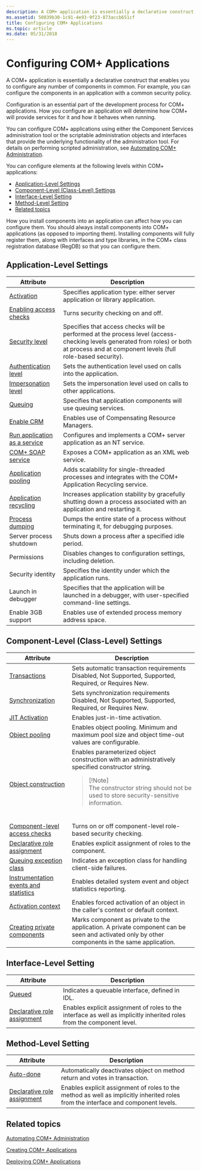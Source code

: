 ```yaml
---
description: A COM+ application is essentially a declarative construct that enables you to configure any number of components in common. For example, you can configure the components in an application with a common security policy.
ms.assetid: 50039b30-1c91-4e93-9f23-873accb651cf
title: Configuring COM+ Applications
ms.topic: article
ms.date: 05/31/2018
---
```


# Configuring COM+ Applications

A COM+ application is essentially a declarative construct that enables you to configure any number of components in common. For example, you can configure the components in an application with a common security policy.

Configuration is an essential part of the development process for COM+ applications. How you configure an application will determine how COM+ will provide services for it and how it behaves when running.

You can configure COM+ applications using either the Component Services administration tool or the scriptable administration objects and interfaces that provide the underlying functionality of the administration tool. For details on performing scripted administration, see [Automating COM+ Administration](automating-com--administration.md).

You can configure elements at the following levels within COM+ applications:

-   [Application-Level Settings](#application-level-settings)
-   [Component-Level (Class-Level) Settings](#component-level-class-level-settings)
-   [Interface-Level Setting](#interface-level-setting)
-   [Method-Level Setting](#method-level-setting)
-   [Related topics](#related-topics)

How you install components into an application can affect how you can configure them. You should always install components into COM+ applications (as opposed to importing them). Installing components will fully register them, along with interfaces and type libraries, in the COM+ class registration database (RegDB) so that you can configure them.

## Application-Level Settings



| Attribute                                                                                        | Description                                                                                                                                                                                         |
|--------------------------------------------------------------------------------------------------|-----------------------------------------------------------------------------------------------------------------------------------------------------------------------------------------------------|
| [Activation](context-activation.md)<br/>                                                  | Specifies application type: either server application or library application.<br/>                                                                                                            |
| [Enabling access checks](enabling-access-checks-for-an-application.md)<br/>               | Turns security checking on and off.<br/>                                                                                                                                                      |
| [Security level](setting-a-security-level-for-access-checks.md)<br/>                      | Specifies that access checks will be performed at the process level (access-checking levels generated from roles) or both at process and at component levels (full role-based security).<br/> |
| [Authentication level](setting-an-authentication-level-for-a-server-application.md)<br/>  | Sets the authentication level used on calls into the application.<br/>                                                                                                                        |
| [Impersonation level](setting-an-impersonation-level.md)<br/>                             | Sets the impersonation level used on calls to other applications.<br/>                                                                                                                        |
| [Queuing](creating-queuable-components.md)<br/>                                           | Specifies that application components will use queuing services.<br/>                                                                                                                         |
| [Enable CRM](configuring-com--crm-components.md)<br/>                                     | Enables use of Compensating Resource Managers.<br/>                                                                                                                                           |
| [Run application as a service](com--applications-running-as-service-applications.md)<br/> | Configures and implements a COM+ server application as an NT service.<br/>                                                                                                                    |
| [COM+ SOAP service](com--soap-service.md)<br/>                                            | Exposes a COM+ application as an XML web service.<br/>                                                                                                                                        |
| [Application pooling](com--application-pooling.md)<br/>                                   | Adds scalability for single-threaded processes and integrates with the COM+ Application Recycling service.<br/>                                                                               |
| [Application recycling](com--application-recycling.md)<br/>                               | Increases application stability by gracefully shutting down a process associated with an application and restarting it.<br/>                                                                  |
| [Process dumping](what-s-new-in-com--1-5.md)<br/>                                         | Dumps the entire state of a process without terminating it, for debugging purposes.<br/>                                                                                                      |
| Server process shutdown<br/>                                                               | Shuts down a process after a specified idle period.<br/>                                                                                                                                      |
| Permissions<br/>                                                                           | Disables changes to configuration settings, including deletion.<br/>                                                                                                                          |
| Security identity<br/>                                                                     | Specifies the identity under which the application runs.<br/>                                                                                                                                 |
| Launch in debugger<br/>                                                                    | Specifies that the application will be launched in a debugger, with user-specified command-line settings.<br/>                                                                                |
| Enable 3GB support<br/>                                                                    | Enables use of extended process memory address space.<br/>                                                                                                                                    |



 

## Component-Level (Class-Level) Settings




| Attribute | Description | 
|-----------|-------------|
| <a href="configuring-transactions.md">Transactions</a><br /> | Sets automatic transaction requirements Disabled, Not Supported, Supported, Required, or Requires New.<br /> | 
| <a href="setting-the-synchronization-attribute.md">Synchronization</a><br /> | Sets synchronization requirements Disabled, Not Supported, Supported, Required, or Requires New.<br /> | 
| <a href="enabling-jit-activation-for-a-component.md">JIT Activation</a><br /> | Enables just-in-time activation.<br /> | 
| <a href="configuring-a-component-to-be-pooled.md">Object pooling</a><br /> | Enables object pooling. Minimum and maximum pool size and object time-out values are configurable.<br /> | 
| <a href="specifying-an-object-constructor-string-for-a-component.md">Object construction</a><br /> | Enables parameterized object construction with an administratively specified constructor string. <br /><blockquote>[!Note]<br />The constructor string should not be used to store security-sensitive information.</blockquote><br /> | 
| <a href="enabling-access-checks-at-the-component-level.md">Component-level access checks</a><br /> | Turns on or off component-level role-based security checking.<br /> | 
| <a href="assigning-roles-to-components--interfaces--or-methods.md">Declarative role assignment</a><br /> | Enables explicit assignment of roles to the component.<br /> | 
| <a href="persistent-client-side-failures.md">Queuing exception class</a><br /> | Indicates an exception class for handling client-side failures.<br /> | 
| <a href="com--instrumentation-concepts.md">Instrumentation events and statistics</a><br /> | Enables detailed system event and object statistics reporting.<br /> | 
| <a href="context-activation.md">Activation context</a><br /> | Enables forced activation of an object in the caller's context or default context.<br /> | 
| <a href="what-s-new-in-com--1-5.md">Creating private components</a><br /> | Marks component as private to the application. A private component can be seen and activated only by other components in the same application.<br /> | 




 

## Interface-Level Setting



| Attribute                                                                                           | Description                                                                                                                      |
|-----------------------------------------------------------------------------------------------------|----------------------------------------------------------------------------------------------------------------------------------|
| [Queued](creating-queuable-components.md)<br/>                                               | Indicates a queuable interface, defined in IDL.<br/>                                                                       |
| [Declarative role assignment](assigning-roles-to-components--interfaces--or-methods.md)<br/> | Enables explicit assignment of roles to the interface as well as implicitly inherited roles from the component level.<br/> |



 

## Method-Level Setting



| Attribute                                                                                           | Description                                                                                                                                  |
|-----------------------------------------------------------------------------------------------------|----------------------------------------------------------------------------------------------------------------------------------------------|
| [Auto-done](enabling-auto-done-for-a-method.md)<br/>                                         | Automatically deactivates object on method return and votes in transaction.<br/>                                                       |
| [Declarative role assignment](assigning-roles-to-components--interfaces--or-methods.md)<br/> | Enables explicit assignment of roles to the method as well as implicitly inherited roles from the interface and component levels.<br/> |



 

## Related topics

<dl> <dt>

[Automating COM+ Administration](automating-com--administration.md)
</dt> <dt>

[Creating COM+ Applications](creating-com--applications.md)
</dt> <dt>

[Deploying COM+ Applications](deploying-com--applications.md)
</dt> </dl>

 

 




